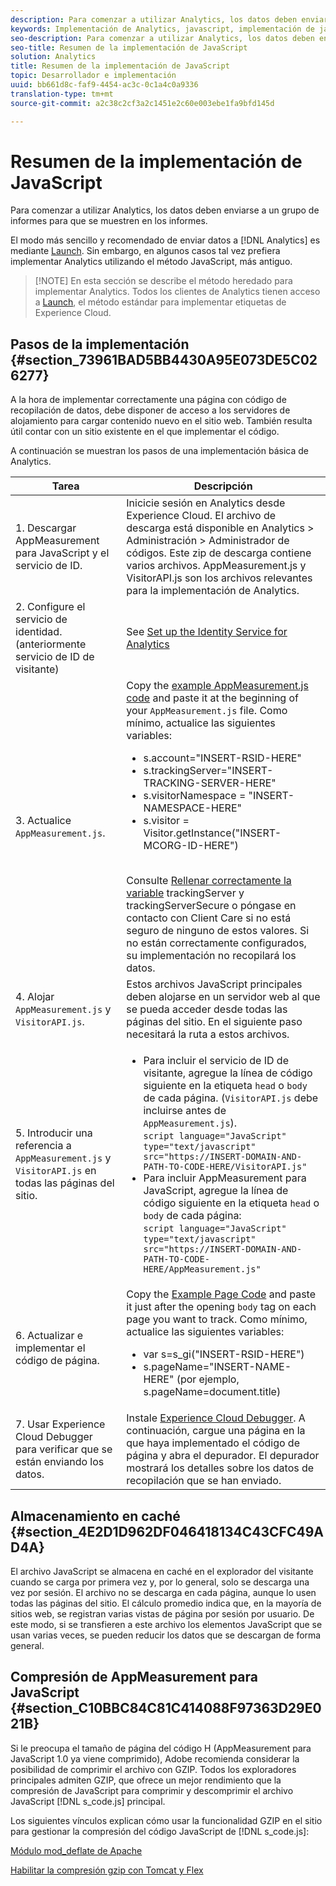 ```yaml
---
description: Para comenzar a utilizar Analytics, los datos deben enviarse a un grupo de informes para que se muestren en los informes.
keywords: Implementación de Analytics, javascript, implementación de javascript, appmeasurement, descargar appmeasurement, servicio de identidad, visitorapi.js, caché, compresión de appmeasurement
seo-description: Para comenzar a utilizar Analytics, los datos deben enviarse a un grupo de informes para que se muestren en los informes.
seo-title: Resumen de la implementación de JavaScript
solution: Analytics
title: Resumen de la implementación de JavaScript
topic: Desarrollador e implementación
uuid: bb661d8c-faf9-4454-ac3c-0c1a4c0a9336
translation-type: tm+mt
source-git-commit: a2c38c2cf3a2c1451e2c60e003ebe1fa9bfd145d

---
```



# Resumen de la implementación de JavaScript

Para comenzar a utilizar Analytics, los datos deben enviarse a un grupo de informes para que se muestren en los informes.

El modo más sencillo y recomendado de enviar datos a [!DNL Analytics] es mediante [Launch](/help/implement/implement-with-launch/create-analytics-property.md). Sin embargo, en algunos casos tal vez prefiera implementar Analytics utilizando el método JavaScript, más antiguo.

> [!NOTE] En esta sección se describe el método heredado para implementar Analytics. Todos los clientes de Analytics tienen acceso a [Launch](/help/implement/implement-with-launch/create-analytics-property.md), el método estándar para implementar etiquetas de Experience Cloud.

## Pasos de la implementación {#section_73961BAD5BB4430A95E073DE5C026277}

A la hora de implementar correctamente una página con código de recopilación de datos, debe disponer de acceso a los servidores de alojamiento para cargar contenido nuevo en el sitio web. También resulta útil contar con un sitio existente en el que implementar el código.

A continuación se muestran los pasos de una implementación básica de Analytics.

| Tarea | Descripción |
|--- |--- |
| 1. Descargar AppMeasurement para JavaScript y el servicio de ID. | Inicicie sesión en Analytics desde Experience Cloud. El archivo de descarga está disponible en Analytics &gt; Administración &gt; Administrador de códigos.  Este zip de descarga contiene varios archivos.  AppMeasurement.js y VisitorAPI.js son los archivos relevantes para la implementación de Analytics. |
| 2. Configure el servicio de identidad. (anteriormente servicio de ID de visitante) | See [Set up the Identity Service for Analytics](https://docs.adobe.com/content/help/en/id-service/using/home.html) |
| 3. Actualice `AppMeasurement.js`. | Copy the [example AppMeasurement.js code](https://docs.adobe.com/content/help/en/analytics/implementation/javascript-implementation/appmeasure-mjs-pagecode.html#section_4351543F2D6049218E18B48769D471E2) and paste it at the beginning of your `AppMeasurement.js` file. Como mínimo, actualice las siguientes variables:<ul><li>s.account="INSERT-RSID-HERE"</li><li>s.trackingServer="INSERT-TRACKING-SERVER-HERE"</li><li>s.visitorNamespace = "INSERT-NAMESPACE-HERE"</li><li>s.visitor = Visitor.getInstance("INSERT-MCORG-ID-HERE")</li></ul><br>Consulte [Rellenar correctamente la variable](https://helpx.adobe.com/analytics/kb/determining-data-center.html) trackingServer y trackingServerSecure o póngase en contacto con Client Care si no está seguro de ninguno de estos valores. Si no están correctamente configurados, su implementación no recopilará los datos.</br> |
| 4. Alojar `AppMeasurement.js` y `VisitorAPI.js`. | Estos archivos JavaScript principales deben alojarse en un servidor web al que se pueda acceder desde todas las páginas del sitio. En el siguiente paso necesitará la ruta a estos archivos. |
| 5. Introducir una referencia a `AppMeasurement.js` y `VisitorAPI.js` en todas las páginas del sitio. | <ul><li>Para incluir el servicio de ID de visitante, agregue la línea de código siguiente en la etiqueta `head` o `body` de cada página. (`VisitorAPI.js` debe incluirse antes de `AppMeasurement.js`).<br>`script language="JavaScript" type="text/javascript" src="https://INSERT-DOMAIN-AND-PATH-TO-CODE-HERE/VisitorAPI.js"`</br></li><li>Para incluir AppMeasurement para JavaScript, agregue la línea de código siguiente en la etiqueta `head` o `body` de cada página:<br>`script language="JavaScript" type="text/javascript"  src="https://INSERT-DOMAIN-AND-PATH-TO-CODE-HERE/AppMeasurement.js"`</br></li></ul> |
| 6. Actualizar e implementar el código de página. | Copy the [Example Page Code](https://docs.adobe.com/content/help/en/analytics/implementation/javascript-implementation/appmeasure-mjs-pagecode.html#section_042412C29CC249E298F19B2BC2F43CE7) and paste it just after the opening `body` tag on each page you want to track. Como mínimo, actualice las siguientes variables:<ul><li>var s=s_gi("INSERT-RSID-HERE")</li><li>s.pageName="INSERT-NAME-HERE" (por ejemplo, s.pageName=document.title)</li></ul> |
| 7. Usar Experience Cloud Debugger para verificar que se están enviando los datos. | Instale [Experience Cloud Debugger](https://docs.adobe.com/content/help/en/analytics/implementation/testing-and-validation/debugger.html#concept_B26FFE005EDD4E0FACB3117AE3E95AA2). A continuación, cargue una página en la que haya implementado el código de página y abra el depurador. El depurador mostrará los detalles sobre los datos de recopilación que se han enviado. |

## Almacenamiento en caché {#section_4E2D1D962DF046418134C43CFC49AD4A}

El archivo JavaScript se almacena en caché en el explorador del visitante cuando se carga por primera vez y, por lo general, solo se descarga una vez por sesión. El archivo no se descarga en cada página, aunque lo usen todas las páginas del sitio. El cálculo promedio indica que, en la mayoría de sitios web, se registran varias vistas de página por sesión por usuario. De este modo, si se transfieren a este archivo los elementos JavaScript que se usan varias veces, se pueden reducir los datos que se descargan de forma general.

## Compresión de AppMeasurement para JavaScript {#section_C10BBC84C81C414088F97363D29E021B}

Si le preocupa el tamaño de página del código H (AppMeasurement para JavaScript 1.0 ya viene comprimido), Adobe recomienda considerar la posibilidad de comprimir el archivo con GZIP. Todos los exploradores principales admiten GZIP, que ofrece un mejor rendimiento que la compresión de JavaScript para comprimir y descomprimir el archivo JavaScript [!DNL s_code.js] principal.

Los siguientes vínculos explican cómo usar la funcionalidad GZIP en el sitio para gestionar la compresión del código JavaScript de [!DNL s_code.js]:

[Módulo mod_deflate de Apache](https://httpd.apache.org/docs/2.0/mod/mod_deflate.html)

[Habilitar la compresión gzip con Tomcat y Flex](https://www.cubicleman.com/2007/04/06/enabling-gzip-compression-with-tomcat-and-flex/)
